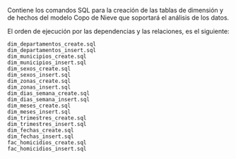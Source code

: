 Contiene los comandos SQL para la creación de las tablas de dimensión y de hechos del modelo Copo de Nieve que soportará el análisis de los datos.

El orden de ejecución por las dependencias y las relaciones, es el siguiente:

    dim_departamentos_create.sql
    dim_departamentos_insert.sql
    dim_municipios_create.sql
    dim_municipios_insert.sql
    dim_sexos_create.sql
    dim_sexos_insert.sql
    dim_zonas_create.sql
    dim_zonas_insert.sql
    dim_dias_semana_create.sql
    dim_dias_semana_insert.sql
    dim_meses_create.sql
    dim_meses_insert.sql
    dim_trimestres_create.sql
    dim_trimestres_insert.sql
    dim_fechas_create.sql
    dim_fechas_insert.sql
    fac_homicidios_create.sql
    fac_homicidios_insert.sql
